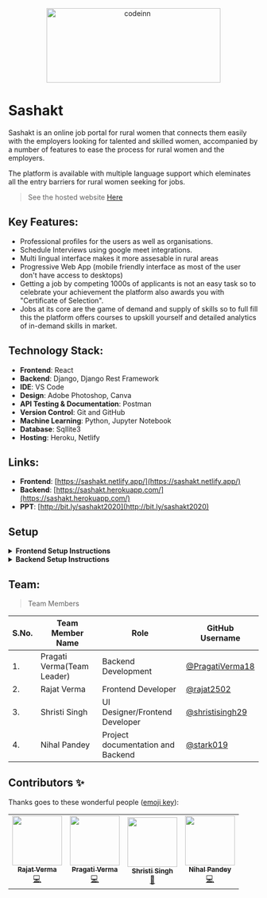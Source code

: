 
<div align="center"> <img align="center" alt="codeinn" src="https://sashakt.netlify.app/static/media/awsar.e12625ad.png" height='150' width='350'></div>

# Sashakt

Sashakt is an online job portal for rural women that connects them easily with the employers looking for talented and skilled women, accompanied by a number of features to ease the process for rural women and the employers.

The platform is available with multiple language support which eleminates all the entry barriers for rural women seeking for jobs.

> See the hosted website [Here](https://sashakt.netlify.app/)

## Key Features:
- Professional profiles for the users as well as organisations.
- Schedule Interviews using google meet integrations.
- Multi lingual interface makes it more assesable in rural areas
- Progressive Web App (mobile friendly interface as most of the user don't have access to desktops)
- Getting a job by competing 1000s of applicants is not an easy task so to celebrate your achievement the platform also awards you with "Certificate of Selection".
- Jobs at its core are the game of demand and supply of skills so to full fill this the platform offers courses to upskill yourself and detailed analytics of in-demand skills in market.

## Technology Stack:
- **Frontend**: React
- **Backend**: Django, Django Rest Framework
- **IDE**: VS Code
- **Design**: Adobe Photoshop, Canva
- **API Testing & Documentation**: Postman
- **Version Control**: Git and GitHub
- **Machine Learning**: Python, Jupyter Notebook
- **Database**: Sqllite3
- **Hosting**: Heroku, Netlify

## Links:
- **Frontend**: [https://sashakt.netlify.app/](https://sashakt.netlify.app/)
- **Backend**: [https://sashakt.herokuapp.com/](https://sashakt.herokuapp.com/)
- **PPT**: [http://bit.ly/sashakt2020](http://bit.ly/sashakt2020)

## Setup


<details>
  <summary><strong>Frontend Setup Instructions</strong></summary>
  
  
- Fork and Clone the repo using
```
$ git clone https://github.com/PragatiVerma18/Sashakt.git
$ cd Sashakt
```

- Get the API key from [https://api.imgbb.com/](https://api.imgbb.com/) and replace it with `REACT_APP_IMGBB_API_KEY` in `.env.example`

- Get a new API key from [https://smtpjs.com/](https://smtpjs.com/) and replace it with `REACT_APP_API_KEY` in `.env.example`

- Rename the file `.env.example` to `.env`

- Install node dependencies
```
$ npm install
```
- Run Server at localhost using
```
$ npm start
```

  
</details>


<details>
  <summary><strong>Backend Setup Instructions</strong></summary>

- Fork and Clone the repo using
```
$ git clone https://github.com/PragatiVerma18/Sashakt.git
$ cd Sashakt
```
- Change Branch to `backend` using 
```
$ git checkout backend
```
- Setup Virtual environment
```
$ python3 -m venv env
```
- Activate the virtual environment
```
$ source env/bin/activate
```
- Install dependencies using
```
$ pip install -r requirements.txt
```
- Make migrations using
```
$ python manage.py makemigrations
```
- Migrate Database
```
$ python manage.py migrate
```
- Create a superuser
```
$ python manage.py createsuperuser
```
- Run server using
```
$ python manage.py runserver
``` 
</details>

## Team:

> Team Members

| S.No. | Team Member Name | Role | GitHub Username |
| --------------- | --------------- | --------------- | --------------- |
| 1. | Pragati Verma(Team Leader) | Backend Development | [@PragatiVerma18](https://github.com/PragatiVerma18) |
| 2. | Rajat Verma | Frontend Developer| [@rajat2502](https://github.com/rajat2502)  |
| 3. | Shristi Singh | UI Designer/Frontend Developer | [@shristisingh29](https://github.com/shristisingh29)  |
| 4. | Nihal Pandey | Project documentation and Backend | [@stark019](https://github.com/stark019) |

## Contributors ✨

Thanks goes to these wonderful people ([emoji key](https://allcontributors.org/docs/en/emoji-key)):

<!-- ALL-CONTRIBUTORS-LIST:START - Do not remove or modify this section -->
<!-- prettier-ignore-start -->
<!-- markdownlint-disable -->
<table>
  <tbody><tr>
    <td align="center"><a href="https://rajat2502.github.io/portfolio/"><img alt="" src="https://avatars2.githubusercontent.com/u/42200276?v=4" width="100px;"><br><sub><b>Rajat Verma</b></sub></a><br><a href="https://github.com/PragatiVerma18/Sashakt/commits?author=rajat2502" title="Code">💻</a></td>
    <td align="center"><a href="https://www.linkedin.com/in/PragatiVerma18/"><img alt="" src="https://avatars2.githubusercontent.com/u/42115530?v=4" width="100px;"><br><sub><b>Pragati Verma</b></sub></a><br><a href="https://github.com/PragatiVerma18/Sashakt/commits?author=PragatiVerma18" title="Code">💻</a></td>
    <td align="center"><a href="https://github.com/shristisingh29"><img alt="" src="https://avatars1.githubusercontent.com/u/44435610?v=4" width="100px;"><br><sub><b>Shristi Singh</b></sub></a><br><a href="#design-shristisingh29" title="Design">🎨</a></td>
        <td align="center"><a href="https://github.com/stark019"><img alt="" src="https://avatars2.githubusercontent.com/u/46189913?s=460&u=8dc90bd6845b9c91f75f51674ce9804c12cabe9b&v=4" width="100px;"><br><sub><b>Nihal Pandey</b></sub></a><br><a href="https://github.com/PragatiVerma18/Sashakt/commits?author=stark019" title="Code">💻</a></td>
  </tr>
</tbody></table>


